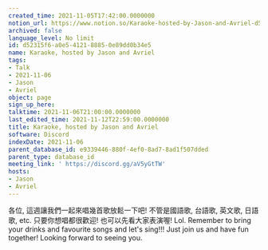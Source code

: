 ```yaml
---
created_time: 2021-11-05T17:42:00.0000000
notion_url: https://www.notion.so/Karaoke-hosted-by-Jason-and-Avriel-d52315f6a0e5412188850e89dd0b34e5
archived: false
language_level: No limit
id: d52315f6-a0e5-4121-8885-0e89dd0b34e5
name: Karaoke, hosted by Jason and Avriel
tags:
- Talk
- 2021-11-06
- Jason
- Avriel
object: page
sign_up_here: 
talktime: 2021-11-06T21:00:00.0000000
last_edited_time: 2021-11-12T22:59:00.0000000
title: Karaoke, hosted by Jason and Avriel
software: Discord
indexDate: 2021-11-06
parent_database_id: e9339446-880f-4ef0-8ad7-8ad1f507dded
parent_type: database_id
meeting_link: ' https://discord.gg/aV5yGtTW'
hosts:
- Jason
- Avriel
---
```





各位, 這週讓我們一起來唱幾首歌放鬆一下吧! 不管是國語歌, 台語歌, 英文歌, 日語歌, etc. 只要你想唱都很歡迎! 也可以先看大家表演喔! Lol. 
Remember to bring your drinks and favourite songs and let's sing!!!
Just join us and have fun together! Looking forward to seeing you.









